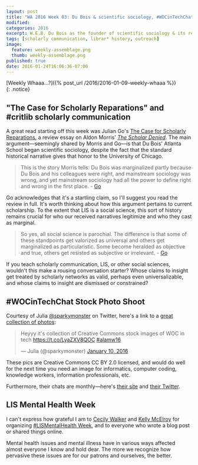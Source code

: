 ```yaml
---
layout: post
title: "WA 2016 Week 03: Du Bois & scientific sociology, #WOCinTechChat stock photos, LIS Mental Health Week"
modified:
categories: 2016
excerpt: W.E.B. Du Bois as the founder of scientific sociology & its relevance for LIS; &#35;WOCinTechChat stock photos; LIS Mental Health Week.
tags: [scholarly communication, librar* history, outreach]
image:
  feature: weekly-assemblage.png
  thumb: weekly-assemblage.png
published: true
date: 2016-01-24T16:06:36-07:00
---
```

  
[Weekly Whaaa…?]({% post_url /2016/2016-01-09-weekly-whaaa %})  
{: .notice}  
 
## "The Case for Scholarly Reparations" and #critlib scholarly communication  

A great read starting off this week was Julian Go's [The Case for Scholarly Reparations](http://berkeleyjournal.org/2016/01/the-case-for-scholarly-reparations/), a review essay on Aldon Morris' [_The Scholar Denied_](http://www.worldcat.org/oclc/894557414). The main argument—seemingly shared by Morris and Go—is that Du Bois' Atlanta School began scientific sociology, despite the fact that the standard historical narrative gives that honor to the University of Chicago.   

> This is the story Morris tells: Du Bois was marginalized partly because Du Bois and his colleagues were right, and mainstream sociology was wrong, and yet mainstream sociology had all the power to define right and wrong in the first place. - [Go](http://berkeleyjournal.org/2016/01/the-case-for-scholarly-reparations/)  

Go acknowledges that it's a startling claim, so I'll suggest you read the review in full. It's worth thinking about how this argument pertains to current scholarship. To the extent that LIS is a social science, this sort of history remains crucial for who our received narratives legitimize and who they cast as marginal.  

> So yes, all social science is parochial. The difference is that some of these standpoints get valorized as universal and others get marginalized as particularistic. Some become heralded as objective and true, others get resisted as subjective or irrelevant. - [Go](http://berkeleyjournal.org/2016/01/the-case-for-scholarly-reparations/)  

If you teach scholarly communication, LIS, or other social sciences, wouldn't this make a rousing conversation starter? Whose claims to insight get treated by scholarly networks as valid, perhaps even universalizable, and whose claims to insight are dismissed or constrained?    

## #WOCinTechChat Stock Photo Shoot  

Courtesy of Julia [@sparkymonster](https://twitter.com/sparkymonster/) on Twitter, here's a link to a [great collection of photos](http://www.wocintechchat.com/blog/wocintechphotos):  

<blockquote class="twitter-tweet" data-lang="en"><p lang="en" dir="ltr">Heyyy it&#39;s collection of Creative Commons stock images of WOC in tech <a href="https://t.co/LyaZXV8QOC">https://t.co/LyaZXV8QOC</a> <a href="https://twitter.com/hashtag/alamw16?src=hash">#alamw16</a></p>&mdash; Julia (@sparkymonster) <a href="https://twitter.com/sparkymonster/status/686231074150678529">January 10, 2016</a></blockquote>
<script async src="//platform.twitter.com/widgets.js" charset="utf-8"></script>

These pics are Creative Commons CC BY 2.0 licensed, and would do well for the next time you need an image for informatics, computer coding, knowledge workers, information professionals, etc.  

Furthermore, their chats are monthly—here's [their site](http://www.wocintechchat.com/) and [their Twitter](https://twitter.com/wocintechchat).  

## LIS Mental Health Week  

I can't express how grateful I am to [Cecily Walker](http://cecily.info/) and [Kelly McElroy](http://kellymce.tumblr.com/) for organizing [#LISMentalHealth Week](http://cecily.info/2016/01/24/the-compendium-of-lismentalhealth-blog-posts/), and to everyone who wrote a blog post or shared things online.  

Mental health issues and mental illness have in various ways affected almost everyone I know and hold dear. The more we recognize how pervasive these issues are for our patrons and ourselves, the better.  